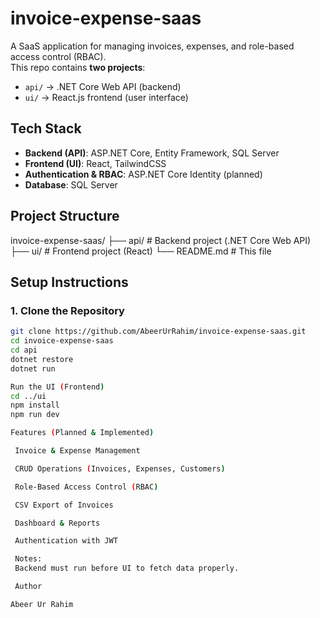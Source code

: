 # invoice-expense-saas
A SaaS application for managing invoices, expenses, and role-based access control (RBAC).  
This repo contains **two projects**:  
- `api/` -> .NET Core Web API (backend)  
- `ui/` -> React.js frontend (user interface)  

##  Tech Stack
- **Backend (API)**: ASP.NET Core, Entity Framework, SQL Server  
- **Frontend (UI)**:  React, TailwindCSS  
- **Authentication & RBAC**: ASP.NET Core Identity (planned)  
- **Database**: SQL Server  

##  Project Structure
invoice-expense-saas/
├── api/ # Backend project (.NET Core Web API)
├── ui/ # Frontend project (React)
└── README.md # This file

## Setup Instructions

### 1. Clone the Repository
```bash
git clone https://github.com/AbeerUrRahim/invoice-expense-saas.git
cd invoice-expense-saas
cd api
dotnet restore
dotnet run

Run the UI (Frontend)
cd ../ui
npm install
npm run dev

Features (Planned & Implemented)

 Invoice & Expense Management

 CRUD Operations (Invoices, Expenses, Customers)

 Role-Based Access Control (RBAC)

 CSV Export of Invoices

 Dashboard & Reports

 Authentication with JWT

 Notes:
 Backend must run before UI to fetch data properly.

 Author

Abeer Ur Rahim
